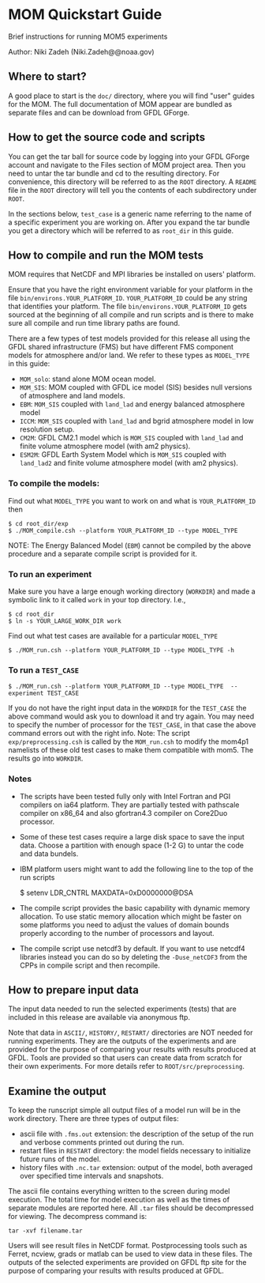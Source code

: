 # MOM Quickstart Guide

Brief instructions for running MOM5 experiments
   
Author: Niki Zadeh (Niki.Zadeh@@noaa.gov)
   

##  Where to start?
   
A good place to start is the `doc/` directory, where you will find  "user" guides for the MOM.
The full documentation of MOM appear are bundled as separate files and can be download from GFDL GForge. 
   
## How to get the source code and scripts
   
You can get the tar ball for source code by logging into your GFDL GForge account and navigate to the Files section of MOM project area. Then you need to untar the tar bundle and cd to the resulting directory. For convenience, this directory will be referred to as the `ROOT` directory. A `README` file in the `ROOT` directory will tell you the contents of each subdirectory under `ROOT`.
   
In the sections below, `test_case` is a generic name referring to the name of a specific experiment you are working on. After you expand the tar bundle you get a directory which will be referred to as `root_dir` in this guide.
   
## How to compile and run the MOM tests
   
MOM requires that NetCDF and MPI libraries be installed on users' platform.
    
Ensure that you have the right environment variable for your platform in the file `bin/environs.YOUR_PLATFORM_ID`. `YOUR_PLATFORM_ID` could be any string that identifies your platform. The file `bin/environs.YOUR_PLATFORM_ID` gets sourced at the beginning of all compile and run scripts and is there to make sure all compile and run time library paths are found.
    
There are a few types of test models provided for this release  all using the GFDL shared infrastructure (FMS) but have different FMS component models for atmosphere and/or land. 
We refer to these types as `MODEL_TYPE` in this guide: 
     
       
* `MOM_solo`: stand alone MOM ocean model.
* `MOM_SIS`: MOM coupled with GFDL ice model (SIS) besides null versions of atmosphere and land models.
* `EBM`: `MOM_SIS` coupled with `land_lad` and energy balanced atmosphere model 
* `ICCM`: `MOM_SIS` coupled with `land_lad` and bgrid atmosphere model in low resolution setup.  
* `CM2M`: GFDL CM2.1 model which is `MOM_SIS` coupled with `land_lad` and finite volume atmosphere model (with am2 physics).
* `ESM2M`: GFDL Earth System Model which is `MOM_SIS` coupled with `land_lad2` and finite volume atmosphere model (with am2 physics).
      
### To compile the models:
      
Find out what `MODEL_TYPE` you want to work on and what is `YOUR_PLATFORM_ID` then
        
    $ cd root_dir/exp    
    $ ./MOM_compile.csh --platform YOUR_PLATFORM_ID --type MODEL_TYPE
      
NOTE: The Energy Balanced Model (`EBM`) cannot be compiled by the above procedure and a separate compile script is provided for it. 

### To run an experiment

Make sure you have a large enough working directory (`WORKDIR`) and made a symbolic link to it called `work` in your top directory. I.e.,    

    $ cd root_dir
    $ ln -s YOUR_LARGE_WORK_DIR work
            
Find out what test cases are available for a particular `MODEL_TYPE`

    $ ./MOM_run.csh --platform YOUR_PLATFORM_ID --type MODEL_TYPE -h      

### To run a `TEST_CASE`
                
    $ ./MOM_run.csh --platform YOUR_PLATFORM_ID --type MODEL_TYPE  --experiment TEST_CASE

If you do not have the right input data in the `WORKDIR` for the `TEST_CASE` the above command would ask you to download it and try again. You may need to specify the number of processor for the `TEST_CASE`, in that case the above command errors out with the right info. Note: The script `exp/preprocessing.csh` is called by the `MOM_run.csh` to modify the mom4p1 namelists of these old test cases to make them compatible with mom5. The results go into `WORKDIR`.

### Notes

* The scripts have been tested fully only with Intel Fortran and PGI compilers on ia64 platform. They are partially tested  with pathscale compiler on x86\_64 and also gfortran4.3 compiler on Core2Duo processor. 
* Some of these test cases  require a large disk space to save the input data. Choose a partition with enough space (1-2 G) to untar the code and data bundels.
* IBM platform users might want to add the following line to the top of the run scripts 


   $ setenv LDR_CNTRL MAXDATA=0xD0000000@DSA 


* The compile script provides the basic capability with dynamic memory allocation. To use static memory allocation which might be faster on some platforms  you need to adjust the values of domain bounds properly according to the number of processors and layout. 
* The compile script use netcdf3 by default. If you want to use netcdf4 libraries instead you can do so by deleting the `-Duse_netCDF3` from the CPPs in compile script and then recompile.   

## How to prepare input data
   
The input data needed to run the selected experiments (tests) that are included in this release are available via anonymous ftp.
   
Note that data in `ASCII/`, `HISTORY/`, `RESTART/` directories are NOT needed for running experiments. They are the outputs of the experiments and are provided for the purpose of comparing your results with results produced at GFDL. Tools are provided so that users can create data from scratch for their own experiments. For more details refer to `ROOT/src/preprocessing`.
      

## Examine the output
   
To keep the runscript simple all output files of a model run will be in the work directory. There are three types of output files:
     
* ascii file with `.fms.out` extension: the description of the setup of the run and verbose comments printed out during the run.
* restart files in `RESTART` directory: the model fields necessary to initialize future runs of the model.
* history files with `.nc.tar` extension: output of the model, both averaged over specified time intervals and snapshots.
   
The ascii file contains everything written to the screen during model execution. The total time for model execution as well as the times of separate modules are reported here. All `.tar` files should be decompressed for viewing. The decompress command is:
     
    tar -xvf filename.tar
     
Users will see result files in NetCDF format. Postprocessing tools such as Ferret, ncview, grads or matlab can be used to view data in these files.
The outputs of the selected experiments are provided on GFDL ftp site for the purpose of comparing your results with results produced at GFDL.
